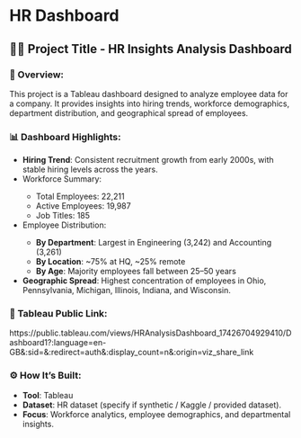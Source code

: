 # HR Dashboard

 <h2>👨‍💼 Project Title - HR Insights Analysis Dashboard</h2>

<h3>📖 Overview:</h3><p>This project is a Tableau dashboard designed to analyze employee data for a company. It provides insights into hiring trends, workforce demographics, department distribution, and geographical spread of employees.</p>

<h3>📊 Dashboard Highlights:</h3>
   <ul>
     <li><b>Hiring Trend</b>: Consistent recruitment growth from early 2000s, with stable hiring levels across the years.</li>
     <li>Workforce Summary:</li>
       <ul>
         <li>Total Employees: 22,211</li>
         <li>Active Employees: 19,987</li>
         <li>Job Titles: 185</li>
      </ul>
     <li>Employee Distribution:</li>
        <ul>
     <li><b>By Department</b>: Largest in Engineering (3,242) and Accounting (3,261)</li>
     <li><b>By Location</b>: ~75% at HQ, ~25% remote</li>
     <li><b>By Age</b>: Majority employees fall between 25–50 years</li>
        </ul>
     <li><b>Geographic Spread</b>: Highest concentration of employees in Ohio, Pennsylvania, Michigan, Illinois, Indiana, and Wisconsin.</li>
      
   </ul>
<h3>🔗 Tableau Public Link:</h3>https://public.tableau.com/views/HRAnalysisDashboard_17426704929410/Dashboard1?:language=en-GB&:sid=&:redirect=auth&:display_count=n&:origin=viz_share_link

<h3>⚙️ How It’s Built:</h3>
<ul>
  <li><b>Tool</b>: Tableau</li>
  <li><b>Dataset</b>: HR dataset (specify if synthetic / Kaggle / provided dataset).</li>
  <li><b>Focus</b>: Workforce analytics, employee demographics, and departmental insights.</li>
</ul>
